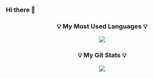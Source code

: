 ### Hi there 👋

<h3 align="center">💡 My Most Used Languages 💡</h3>
<p align="center">
  <a href="https://github.com/${CLOUDoort}">
    <img align="center" src="https://github-readme-stats.vercel.app/api/top-langs/?username=${CLOUDoort}&layout=compact&show_icons=${true}&show_owner=${ true}&hide_title=${true}&theme=${nord}" />
  </a>
</p>
<h3 align="center">💡 My Git Stats 💡</h3>
<p align="center">
  <a href="https://github.com/${CLOUDoort}">
    <img align="center" src="https://github-readme-stats.vercel.app/api?username=${CLOUDoort}&hide_title=${true}&show_icons=${true}&include_all_commits=${false}&theme=${nord}" />
  </a>
</p>

<!--
**CLOUDoort/CLOUDoort** is a ✨ _special_ ✨ repository because its `README.md` (this file) appears on your GitHub profile.

Here are some ideas to get you started:

- 🔭 I’m currently working on ...
- 🌱 I’m currently learning ...
- 👯 I’m looking to collaborate on ...
- 🤔 I’m looking for help with ...
- 💬 Ask me about ...
- 📫 How to reach me: ...
- 😄 Pronouns: ...
- ⚡ Fun fact: ...
-->
